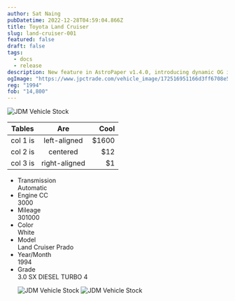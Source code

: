 ```yaml
---
author: Sat Naing
pubDatetime: 2022-12-28T04:59:04.866Z
title: Toyota Land Cruiser
slug: land-cruiser-001
featured: false
draft: false
tags:
  - docs
  - release
description: New feature in AstroPaper v1.4.0, introducing dynamic OG image generation for blog posts.
ogImage: "https://www.jpctrade.com/vehicle_image/172516951166d3ff6708e5f_6059_a.jpeg"
reg: "1994"
fob: "14,800"
---
```

![JDM Vehicle Stock](https://www.jpctrade.com/vehicle_image/172516951166d3ff6708e5f_6059_a.jpeg)

| Tables   |      Are      |  Cool |
|----------|:-------------:|------:|
| col 1 is |  left-aligned | $1600 |
| col 2 is |    centered   |   $12 |
| col 3 is | right-aligned |    $1 |

<ul class="stock_specification">
				<li>
              		<div class="stock_cap_spec">Transmission</div>
              		<div class="stock_det_spec">Automatic</div>
              		<div class="clr"></div>
              	</li>
            			            	<li>
              		<div class="stock_cap_spec">Engine CC</div>
              		<div class="stock_det_spec">3000</div>
              		<div class="clr"></div>
              	</li>
            			            	<li>
              		<div class="stock_cap_spec">Mileage</div>
              		<div class="stock_det_spec">301000</div>
              		<div class="clr"></div>
              	</li>
            			            	<li>
              		<div class="stock_cap_spec">Color</div>
              		<div class="stock_det_spec">White</div>
              		<div class="clr"></div>
              	</li>
                                        <li>
              <div class="stock_cap_spec">Model</div>
              <div class="stock_det_spec">Land Cruiser Prado</div>
              <div class="clr"></div>
              </li>
                                          <li>
              <div class="stock_cap_spec">Year/Month</div>
              <div class="stock_det_spec">1994</div>
              <div class="clr"></div>
              </li>
                                                                                    <li>
              <div class="stock_cap_spec">Grade</div>
              <div class="stock_det_spec">3.0 SX DIESEL TURBO 4</div>
              <div class="clr"></div>
              </li>
                                     
![JDM Vehicle Stock](https://www.jpctrade.com/vehicle_image/172516951366d3ff69556c8_6059_b.jpeg)
![JDM Vehicle Stock](https://www.jpctrade.com/vehicle_image/172516951666d3ff6c452c1_6059_c.jpeg)